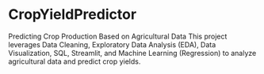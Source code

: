 # CropYieldPredictor
Predicting Crop Production Based on Agricultural Data  This project leverages Data Cleaning, Exploratory Data Analysis (EDA), Data Visualization, SQL, Streamlit, and Machine Learning (Regression) to analyze agricultural data and predict crop yields.
